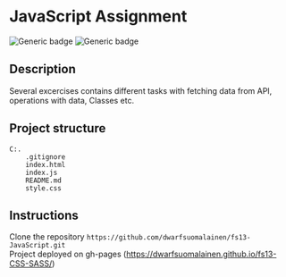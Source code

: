# JavaScript Assignment 

![Generic badge](https://img.shields.io/badge/CSS-v.3-green.svg)
![Generic badge](https://img.shields.io/badge/HTML-v.5-blue.svg)


## Description

Several excercises contains different tasks with fetching data from API, operations with data, Classes etc.


## Project structure
```
C:.
    .gitignore
    index.html
    index.js
    README.md
    style.css
```
## Instructions
Clone the repository 
`https://github.com/dwarfsuomalainen/fs13-JavaScript.git`<br>
Project deployed on gh-pages (https://dwarfsuomalainen.github.io/fs13-CSS-SASS/)




